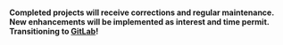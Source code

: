 <h4>Completed projects will receive corrections and regular maintenance. New enhancements will be implemented as interest and time permit. Transitioning to <a href="https://gitlab.com/textbrowser">GitLab</a>!</h4>
